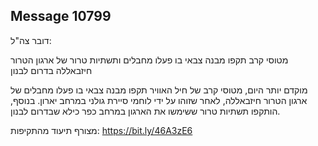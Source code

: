 ## Message 10799

דובר צה"ל:

מטוסי קרב תקפו מבנה צבאי בו פעלו מחבלים ותשתיות טרור של ארגון הטרור חיזבאללה בדרום לבנון

מוקדם יותר היום, מטוסי קרב של חיל האוויר תקפו מבנה צבאי בו פעלו מחבלים של ארגון הטרור חיזבאללה, לאחר שזוהו על ידי לוחמי סיירת גולני במרחב יארון. בנוסף, הותקפו תשתיות טרור ששימשו את הארגון במרחב כפר כילא שבדרום לבנון.

מצורף תיעוד מהתקיפות: https://bit.ly/46A3zE6

